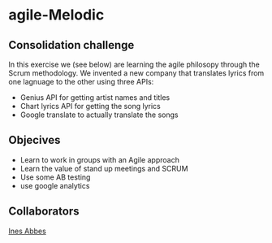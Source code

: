 # agile-Melodic

## Consolidation challenge
In this exercise we (see below) are learning the agile philosopy through the Scrum methodology. We invented a new company that translates lyrics from one lagnuage to the other using three APIs:
* Genius API for getting artist names and titles
* Chart lyrics API for getting the song lyrics
* Google translate to actually translate the songs

## Objecives
* Learn to work in groups with an Agile approach
* Learn the value of stand up meetings and SCRUM
* Use some AB testing
* use google analytics

## Collaborators
[Ines Abbes](https://github.com/InesAbbes/)

<!--

![](https://avatars1.githubusercontent.com/u/53226870?s=400&u=e79221b50b554cf09ed5a2787c08ce276fe1e75f&v=4)

## Me as a summary

| Birthday | Gender | Favorite color | Favorite food | Pinneapple on pizza? |
| ------------- | ------------- | ------------- | ------------- | ------------- |
| 29/05/71 | Male | Indian Summer | Asian | <ul><li>[ ] Yes</li><li>[x] No</li></ul>


   
   
## You can always count on me for

help with HTML, CSS and Javascript to some extent. But in fact feel free to ask me whatever is bothering you and I'll see if I can help out.

## Funny story

A few days ago I was having trouble with me ecard reader. Trying to fix it, swearing, calling helpdesk even, which is not something I usually do.
Erm... I had inserted the card upside down.

### TL;DR

If that was to long to read, I suggest you follow other classes first ;-)

[<< previous](https://github.com/Eloualidgd/challenge-repository-markdown/blob/master/walidmarkdown.md) || Jeroen Hendrickx || [next >>](https://github.com/Rubicscube/challenge-markdown/blob/master/Githubmark.md)

-->
